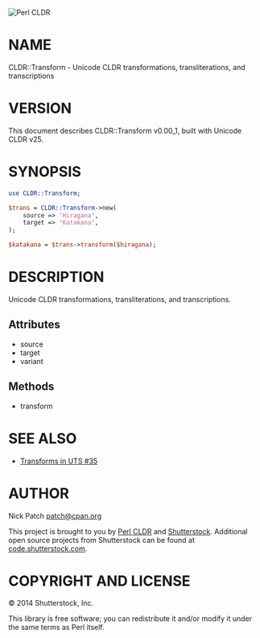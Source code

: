 ![Perl CLDR](https://www.gravatar.com/avatar/656f15a25eff4437f5a82e7c929f41dd?s=96)

# NAME

CLDR::Transform - Unicode CLDR transformations, transliterations, and transcriptions

# VERSION

This document describes CLDR::Transform v0.00\_1, built with Unicode CLDR v25.

# SYNOPSIS

```perl
use CLDR::Transform;

$trans = CLDR::Transform->new(
    source => 'Hiragana',
    target => 'Katakana',
);

$katakana = $trans->transform($hiragana);
```

# DESCRIPTION

Unicode CLDR transformations, transliterations, and transcriptions.

## Attributes

- source
- target
- variant

## Methods

- transform

# SEE ALSO

- [Transforms in UTS #35](http://www.unicode.org/reports/tr35/tr35-general.html#Transforms)

# AUTHOR

Nick Patch <patch@cpan.org>

This project is brought to you by [Perl CLDR](http://perl-cldr.github.io/) and
[Shutterstock](http://www.shutterstock.com/). Additional open source projects
from Shutterstock can be found at
[code.shutterstock.com](http://code.shutterstock.com/).

# COPYRIGHT AND LICENSE

© 2014 Shutterstock, Inc.

This library is free software; you can redistribute it and/or modify it under
the same terms as Perl itself.
